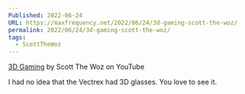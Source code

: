 ```yaml
---
Published: 2022-06-24
URL: https://maxfrequency.net/2022/06/24/3d-gaming-scott-the-woz/
permalink: 2022/06/24/3d-gaming-scott-the-woz/
tags:
  - ScottTheWoz
---
```

[3D Gaming](https://www.youtube.com/watch?v=QDeJ06iRbWA&t=1s) by Scott The Woz on YouTube

I had no idea that the Vectrex had 3D glasses. You love to see it.